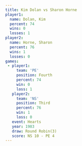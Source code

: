 ```yaml
---
title: Kim Dolan vs Sharon Horne
player1:             
  name: Dolan, Kim   
  percent: 74        
  wins: 0            
  losses: 1          
player2:             
  name: Horne, Sharon
  percent: 76        
  wins: 1            
  losses: 0          
games:
 - player1:          
     team: 'PE'      
     position: Fourth
     percent: 74     
     win: 0          
     loss: 1         
   player2:         
     team: 'NS'     
     position: Third
     percent: 76    
     win: 1         
     loss: 0        
   event: Hearts       
   year: 1983          
   draw: Round Robin(3)
   score: NS 10 - PE 4 
---
```

